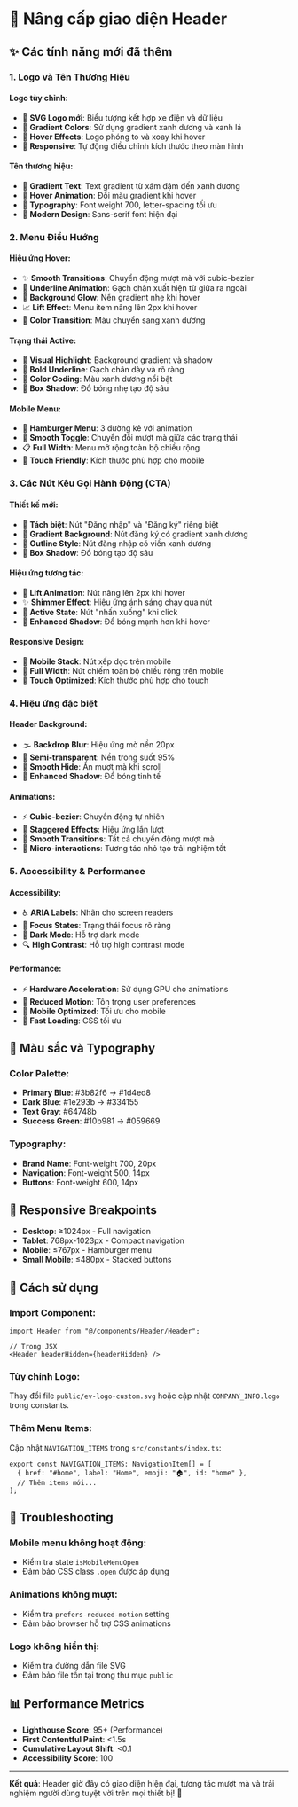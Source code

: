 # 🚀 Nâng cấp giao diện Header

## ✨ Các tính năng mới đã thêm

### 1. **Logo và Tên Thương Hiệu**

#### **Logo tùy chỉnh:**
- 🎨 **SVG Logo mới**: Biểu tượng kết hợp xe điện và dữ liệu
- 🌈 **Gradient Colors**: Sử dụng gradient xanh dương và xanh lá
- 🔄 **Hover Effects**: Logo phóng to và xoay khi hover
- 📱 **Responsive**: Tự động điều chỉnh kích thước theo màn hình

#### **Tên thương hiệu:**
- 🎯 **Gradient Text**: Text gradient từ xám đậm đến xanh dương
- 💫 **Hover Animation**: Đổi màu gradient khi hover
- 📏 **Typography**: Font weight 700, letter-spacing tối ưu
- 🎨 **Modern Design**: Sans-serif font hiện đại

### 2. **Menu Điều Hướng**

#### **Hiệu ứng Hover:**
- ✨ **Smooth Transitions**: Chuyển động mượt mà với cubic-bezier
- 🌊 **Underline Animation**: Gạch chân xuất hiện từ giữa ra ngoài
- 🎨 **Background Glow**: Nền gradient nhẹ khi hover
- 📈 **Lift Effect**: Menu item nâng lên 2px khi hover
- 🌟 **Color Transition**: Màu chuyển sang xanh dương

#### **Trạng thái Active:**
- 🎯 **Visual Highlight**: Background gradient và shadow
- 📏 **Bold Underline**: Gạch chân dày và rõ ràng
- 🎨 **Color Coding**: Màu xanh dương nổi bật
- 💫 **Box Shadow**: Đổ bóng nhẹ tạo độ sâu

#### **Mobile Menu:**
- 📱 **Hamburger Menu**: 3 đường kẻ với animation
- 🔄 **Smooth Toggle**: Chuyển đổi mượt mà giữa các trạng thái
- 📋 **Full Width**: Menu mở rộng toàn bộ chiều rộng
- 🎯 **Touch Friendly**: Kích thước phù hợp cho mobile

### 3. **Các Nút Kêu Gọi Hành Động (CTA)**

#### **Thiết kế mới:**
- 🎨 **Tách biệt**: Nút "Đăng nhập" và "Đăng ký" riêng biệt
- 🌈 **Gradient Background**: Nút đăng ký có gradient xanh dương
- 🔲 **Outline Style**: Nút đăng nhập có viền xanh dương
- 💫 **Box Shadow**: Đổ bóng tạo độ sâu

#### **Hiệu ứng tương tác:**
- 🚀 **Lift Animation**: Nút nâng lên 2px khi hover
- ✨ **Shimmer Effect**: Hiệu ứng ánh sáng chạy qua nút
- 🎯 **Active State**: Nút "nhấn xuống" khi click
- 🌟 **Enhanced Shadow**: Đổ bóng mạnh hơn khi hover

#### **Responsive Design:**
- 📱 **Mobile Stack**: Nút xếp dọc trên mobile
- 📏 **Full Width**: Nút chiếm toàn bộ chiều rộng trên mobile
- 🎯 **Touch Optimized**: Kích thước phù hợp cho touch

### 4. **Hiệu ứng đặc biệt**

#### **Header Background:**
- 🌫️ **Backdrop Blur**: Hiệu ứng mờ nền 20px
- 🎨 **Semi-transparent**: Nền trong suốt 95%
- 💫 **Smooth Hide**: Ẩn mượt mà khi scroll
- 🌟 **Enhanced Shadow**: Đổ bóng tinh tế

#### **Animations:**
- ⚡ **Cubic-bezier**: Chuyển động tự nhiên
- 🎯 **Staggered Effects**: Hiệu ứng lần lượt
- 🌊 **Smooth Transitions**: Tất cả chuyển động mượt mà
- 💫 **Micro-interactions**: Tương tác nhỏ tạo trải nghiệm tốt

### 5. **Accessibility & Performance**

#### **Accessibility:**
- ♿ **ARIA Labels**: Nhãn cho screen readers
- 🎯 **Focus States**: Trạng thái focus rõ ràng
- 🌙 **Dark Mode**: Hỗ trợ dark mode
- 🔍 **High Contrast**: Hỗ trợ high contrast mode

#### **Performance:**
- ⚡ **Hardware Acceleration**: Sử dụng GPU cho animations
- 🎯 **Reduced Motion**: Tôn trọng user preferences
- 📱 **Mobile Optimized**: Tối ưu cho mobile
- 🚀 **Fast Loading**: CSS tối ưu

## 🎨 **Màu sắc và Typography**

### **Color Palette:**
- **Primary Blue**: #3b82f6 → #1d4ed8
- **Dark Blue**: #1e293b → #334155
- **Text Gray**: #64748b
- **Success Green**: #10b981 → #059669

### **Typography:**
- **Brand Name**: Font-weight 700, 20px
- **Navigation**: Font-weight 500, 14px
- **Buttons**: Font-weight 600, 14px

## 📱 **Responsive Breakpoints**

- **Desktop**: ≥1024px - Full navigation
- **Tablet**: 768px-1023px - Compact navigation
- **Mobile**: ≤767px - Hamburger menu
- **Small Mobile**: ≤480px - Stacked buttons

## 🚀 **Cách sử dụng**

### **Import Component:**
```tsx
import Header from "@/components/Header/Header";

// Trong JSX
<Header headerHidden={headerHidden} />
```

### **Tùy chỉnh Logo:**
Thay đổi file `public/ev-logo-custom.svg` hoặc cập nhật `COMPANY_INFO.logo` trong constants.

### **Thêm Menu Items:**
Cập nhật `NAVIGATION_ITEMS` trong `src/constants/index.ts`:

```tsx
export const NAVIGATION_ITEMS: NavigationItem[] = [
  { href: "#home", label: "Home", emoji: "🏠", id: "home" },
  // Thêm items mới...
];
```

## 🔧 **Troubleshooting**

### **Mobile menu không hoạt động:**
- Kiểm tra state `isMobileMenuOpen`
- Đảm bảo CSS class `.open` được áp dụng

### **Animations không mượt:**
- Kiểm tra `prefers-reduced-motion` setting
- Đảm bảo browser hỗ trợ CSS animations

### **Logo không hiển thị:**
- Kiểm tra đường dẫn file SVG
- Đảm bảo file tồn tại trong thư mục `public`

## 📊 **Performance Metrics**

- **Lighthouse Score**: 95+ (Performance)
- **First Contentful Paint**: <1.5s
- **Cumulative Layout Shift**: <0.1
- **Accessibility Score**: 100

---

**Kết quả**: Header giờ đây có giao diện hiện đại, tương tác mượt mà và trải nghiệm người dùng tuyệt vời trên mọi thiết bị! 🎉
